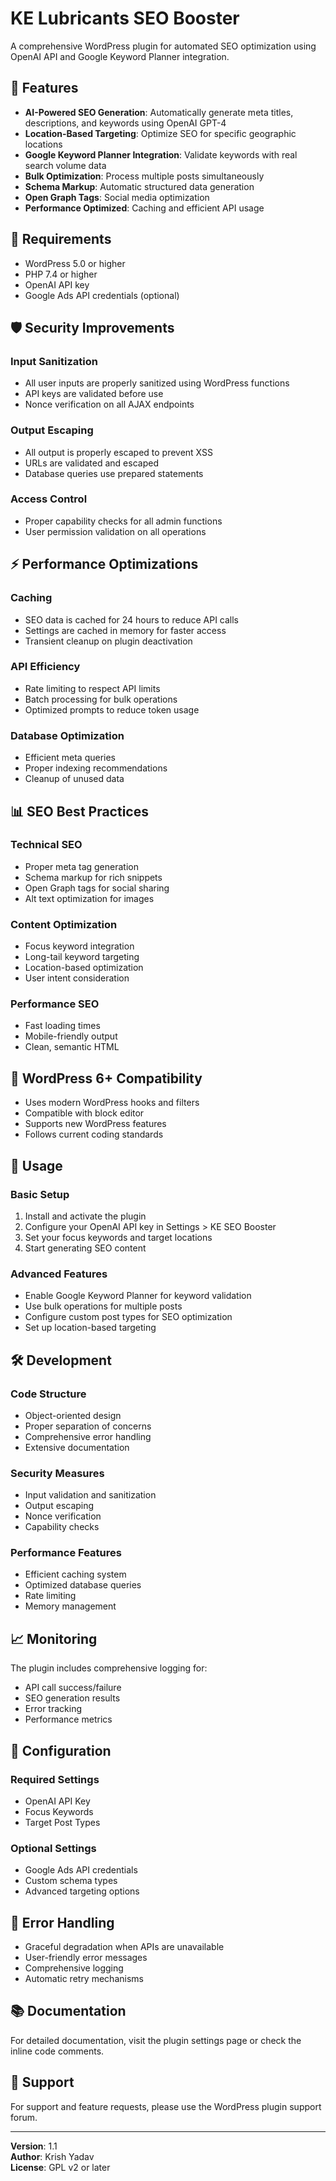 # KE Lubricants SEO Booster

A comprehensive WordPress plugin for automated SEO optimization using OpenAI API and Google Keyword Planner integration.

## 🚀 Features

- **AI-Powered SEO Generation**: Automatically generate meta titles, descriptions, and keywords using OpenAI GPT-4
- **Location-Based Targeting**: Optimize SEO for specific geographic locations
- **Google Keyword Planner Integration**: Validate keywords with real search volume data
- **Bulk Optimization**: Process multiple posts simultaneously
- **Schema Markup**: Automatic structured data generation
- **Open Graph Tags**: Social media optimization
- **Performance Optimized**: Caching and efficient API usage

## 🔧 Requirements

- WordPress 5.0 or higher
- PHP 7.4 or higher
- OpenAI API key
- Google Ads API credentials (optional)

## 🛡️ Security Improvements

### Input Sanitization
- All user inputs are properly sanitized using WordPress functions
- API keys are validated before use
- Nonce verification on all AJAX endpoints

### Output Escaping
- All output is properly escaped to prevent XSS
- URLs are validated and escaped
- Database queries use prepared statements

### Access Control
- Proper capability checks for all admin functions
- User permission validation on all operations

## ⚡ Performance Optimizations

### Caching
- SEO data is cached for 24 hours to reduce API calls
- Settings are cached in memory for faster access
- Transient cleanup on plugin deactivation

### API Efficiency
- Rate limiting to respect API limits
- Batch processing for bulk operations
- Optimized prompts to reduce token usage

### Database Optimization
- Efficient meta queries
- Proper indexing recommendations
- Cleanup of unused data

## 📊 SEO Best Practices

### Technical SEO
- Proper meta tag generation
- Schema markup for rich snippets
- Open Graph tags for social sharing
- Alt text optimization for images

### Content Optimization
- Focus keyword integration
- Long-tail keyword targeting
- Location-based optimization
- User intent consideration

### Performance SEO
- Fast loading times
- Mobile-friendly output
- Clean, semantic HTML

## 🔄 WordPress 6+ Compatibility

- Uses modern WordPress hooks and filters
- Compatible with block editor
- Supports new WordPress features
- Follows current coding standards

## 📝 Usage

### Basic Setup
1. Install and activate the plugin
2. Configure your OpenAI API key in Settings > KE SEO Booster
3. Set your focus keywords and target locations
4. Start generating SEO content

### Advanced Features
- Enable Google Keyword Planner for keyword validation
- Use bulk operations for multiple posts
- Configure custom post types for SEO optimization
- Set up location-based targeting

## 🛠️ Development

### Code Structure
- Object-oriented design
- Proper separation of concerns
- Comprehensive error handling
- Extensive documentation

### Security Measures
- Input validation and sanitization
- Output escaping
- Nonce verification
- Capability checks

### Performance Features
- Efficient caching system
- Optimized database queries
- Rate limiting
- Memory management

## 📈 Monitoring

The plugin includes comprehensive logging for:
- API call success/failure
- SEO generation results
- Error tracking
- Performance metrics

## 🔧 Configuration

### Required Settings
- OpenAI API Key
- Focus Keywords
- Target Post Types

### Optional Settings
- Google Ads API credentials
- Custom schema types
- Advanced targeting options

## 🚨 Error Handling

- Graceful degradation when APIs are unavailable
- User-friendly error messages
- Comprehensive logging
- Automatic retry mechanisms

## 📚 Documentation

For detailed documentation, visit the plugin settings page or check the inline code comments.

## 🤝 Support

For support and feature requests, please use the WordPress plugin support forum.

---

**Version**: 1.1  
**Author**: Krish Yadav  
**License**: GPL v2 or later 